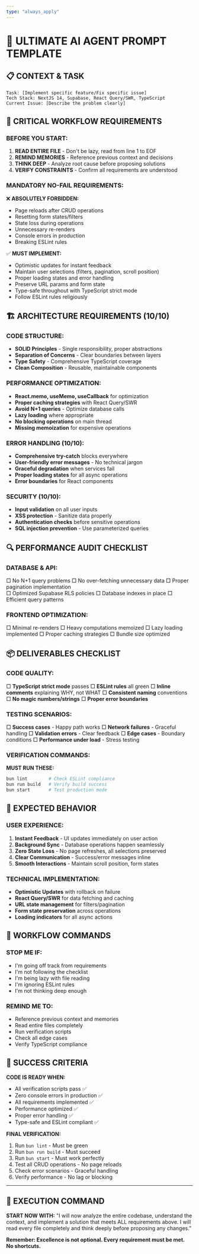 ```yaml
---
type: "always_apply"
---
```


# 🎯 ULTIMATE AI AGENT PROMPT TEMPLATE

## 📋 CONTEXT & TASK
```
Task: [Implement specific feature/Fix specific issue]
Tech Stack: NextJS 14, Supabase, React Query/SWR, TypeScript
Current Issue: [Describe the problem clearly]
```

## 🚨 CRITICAL WORKFLOW REQUIREMENTS

### BEFORE YOU START:
1. **READ ENTIRE FILE** - Don't be lazy, read from line 1 to EOF
2. **REMIND MEMORIES** - Reference previous context and decisions
3. **THINK DEEP** - Analyze root cause before proposing solutions
4. **VERIFY CONSTRAINTS** - Confirm all requirements are understood

### MANDATORY NO-FAIL REQUIREMENTS:
❌ **ABSOLUTELY FORBIDDEN:**
- Page reloads after CRUD operations
- Resetting form states/filters  
- State loss during operations
- Unnecessary re-renders
- Console errors in production
- Breaking ESLint rules

✅ **MUST IMPLEMENT:**
- Optimistic updates for instant feedback
- Maintain user selections (filters, pagination, scroll position)
- Proper loading states and error handling
- Preserve URL params and form state
- Type-safe throughout with TypeScript strict mode
- Follow ESLint rules religiously

## 🏗️ ARCHITECTURE REQUIREMENTS (10/10)

### CODE STRUCTURE:
- **SOLID Principles** - Single responsibility, proper abstractions
- **Separation of Concerns** - Clear boundaries between layers
- **Type Safety** - Comprehensive TypeScript coverage
- **Clean Composition** - Reusable, maintainable components

### PERFORMANCE OPTIMIZATION:
- **React.memo, useMemo, useCallback** for optimization
- **Proper caching strategies** with React Query/SWR
- **Avoid N+1 queries** - Optimize database calls
- **Lazy loading** where appropriate
- **No blocking operations** on main thread
- **Missing memoization** for expensive operations

### ERROR HANDLING (10/10):
- **Comprehensive try-catch** blocks everywhere
- **User-friendly error messages** - No technical jargon
- **Graceful degradation** when services fail
- **Proper loading states** for all async operations
- **Error boundaries** for React components

### SECURITY (10/10):
- **Input validation** on all user inputs
- **XSS protection** - Sanitize data properly  
- **Authentication checks** before sensitive operations
- **SQL injection prevention** - Use parameterized queries

## 🔍 PERFORMANCE AUDIT CHECKLIST

### DATABASE & API:
□ No N+1 query problems
□ No over-fetching unnecessary data
□ Proper pagination implementation  
□ Optimized Supabase RLS policies
□ Database indexes in place
□ Efficient query patterns

### FRONTEND OPTIMIZATION:
□ Minimal re-renders
□ Heavy computations memoized
□ Lazy loading implemented
□ Proper caching strategies
□ Bundle size optimized

## 📦 DELIVERABLES CHECKLIST

### CODE QUALITY:
□ **TypeScript strict mode** passes
□ **ESLint rules** all green
□ **Inline comments** explaining WHY, not WHAT
□ **Consistent naming** conventions
□ **No magic numbers/strings**
□ **Proper error boundaries**

### TESTING SCENARIOS:
□ **Success cases** - Happy path works
□ **Network failures** - Graceful handling
□ **Validation errors** - Clear feedback
□ **Edge cases** - Boundary conditions
□ **Performance under load** - Stress testing

### VERIFICATION COMMANDS:
**MUST RUN THESE:**
```bash
bun lint        # Check ESLint compliance
bun run build   # Verify build success  
bun start       # Test production mode
```

## 🎪 EXPECTED BEHAVIOR

### USER EXPERIENCE:
1. **Instant Feedback** - UI updates immediately on user action
2. **Background Sync** - Database operations happen seamlessly  
3. **Zero State Loss** - No page refreshes, all selections preserved
4. **Clear Communication** - Success/error messages inline
5. **Smooth Interactions** - Maintain scroll position, form states

### TECHNICAL IMPLEMENTATION:
- **Optimistic Updates** with rollback on failure
- **React Query/SWR** for data fetching and caching
- **URL state management** for filters/pagination
- **Form state preservation** across operations
- **Loading indicators** for all async actions

## 🔄 WORKFLOW COMMANDS

### STOP ME IF:
- I'm going off track from requirements
- I'm not following the checklist
- I'm being lazy with file reading
- I'm ignoring ESLint rules
- I'm not thinking deep enough

### REMIND ME TO:
- Reference previous context and memories
- Read entire files completely  
- Run verification scripts
- Check all edge cases
- Verify TypeScript compliance

## 🎯 SUCCESS CRITERIA

**CODE IS READY WHEN:**
- All verification scripts pass ✅
- Zero console errors in production ✅  
- All requirements implemented ✅
- Performance optimized ✅
- Proper error handling ✅
- Type-safe and ESLint compliant ✅

**FINAL VERIFICATION:**
1. Run `bun lint` - Must be green
2. Run `bun run build` - Must succeed  
3. Run `bun start` - Must work perfectly
4. Test all CRUD operations - No page reloads
5. Check error scenarios - Graceful handling
6. Verify performance - No lag or blocking

---

## 🚀 EXECUTION COMMAND

**START NOW WITH:**
"I will now analyze the entire codebase, understand the context, and implement a solution that meets ALL requirements above. I will read every file completely and think deeply before proposing any changes."

**Remember: Excellence is not optional. Every requirement must be met. No shortcuts.**